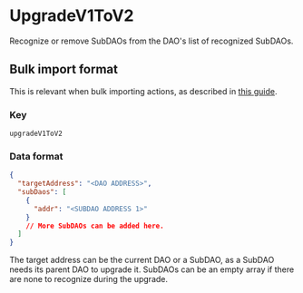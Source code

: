 # UpgradeV1ToV2

Recognize or remove SubDAOs from the DAO's list of recognized SubDAOs.

## Bulk import format

This is relevant when bulk importing actions, as described in [this
guide](https://github.com/DA0-DA0/dao-dao-ui/wiki/Bulk-importing-actions).

### Key

`upgradeV1ToV2`

### Data format

```json
{
  "targetAddress": "<DAO ADDRESS>",
  "subDaos": [
    {
      "addr": "<SUBDAO ADDRESS 1>"
    }
    // More SubDAOs can be added here.
  ]
}
```

The target address can be the current DAO or a SubDAO, as a SubDAO needs its
parent DAO to upgrade it. SubDAOs can be an empty array if there are none to
recognize during the upgrade.
